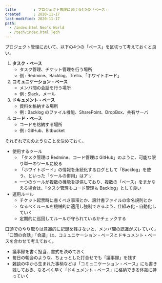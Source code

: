 ```yaml
---
title        : プロジェクト管理における4つの「ベース」
created      : 2020-11-17
last-modified: 2020-11-17
path:
  - /index.html Neo's World
  - /tech/index.html Tech
---
```


プロジェクト管理において、以下の4つの「ベース」を区切って考えておくと良い。

1. __タスク・ベース__
    - タスク管理、チケット管理を行う場所
    - 例 : Redmine、Backlog、Trello、「ホワイトボード」
2. __コミュニケーション・ベース__
    - メンバ間の会話を行う場所
    - 例 : Slack、メール
3. __ドキュメント・ベース__
    - 資料を格納する場所
    - 例 : Backlog のファイル機能、SharePoint、DropBox、共有サーバ
4. __コード・ベース__
    - コードを格納する場所
    - 例 : GitHub、Bitbucket

それぞれで次のようなことを決めておく。

- 使用するツール
  - 「タスク管理は Redmine、コード管理は GitHub」のように、可能な限り単一のツールに絞る
  - 「ホワイトボード」の情報を永続化するログとして「Backlog」を使う、といった「ツールの併用」はアリ
  - 一つのツールが複数の機能を提供しており、複数の「ベース」をまかなえる場合は、「タスク管理もコード管理も Backlog」として良い
- 運用ルール
  - チケット起票時に書くべき事項とか、設計書ファイルの命名規則とか
  - なるべくルールを機械的に適用し強制できるよう、仕組み化・自動化していく
  - 定期的に巡回してルールが守られているかチェックする

口頭でのやり取りは意識的に記録を残さないと、メンバ間の認識がズレていく。「口頭の会話」「会議」は、コミュニケーション・ベースとドキュメント・ベースを合わせて考えておく。

- 議事録を書く担当、書式を決めておく
- 毎日の朝会のような、ちょっとした打合せでも「議事録」を残す
- 雑談の中から生まれた事柄などは「コミュニケーション・ベース」にも書き残しておき、なるべく早く「ドキュメント・ベース」に格納できる体裁に持っていく
